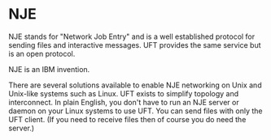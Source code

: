 # NJE

NJE stands for "Network Job Entry" and is a well established protocol
for sending files and interactive messages. UFT provides the same service
but is an open protocol.

NJE is an IBM invention.

There are several solutions available to enable NJE networking
on Unix and Unix-like systems such as Linux. UFT exists to simplify
topology and interconnect. In plain English, you don't have to run
an NJE server or daemon on your Linux systems to use UFT. You can
send files with only the UFT client. (If you need to receive files
then of course you do need the server.)


